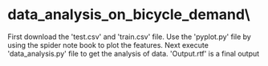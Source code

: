 # data_analysis_on_bicycle_demand\
First download the 'test.csv' and 'train.csv' file. Use the 'pyplot.py' file by using the spider note book to plot the features.
Next execute 'data_analysis.py' file to get the analysis of data. 'Output.rtf' is a final output
